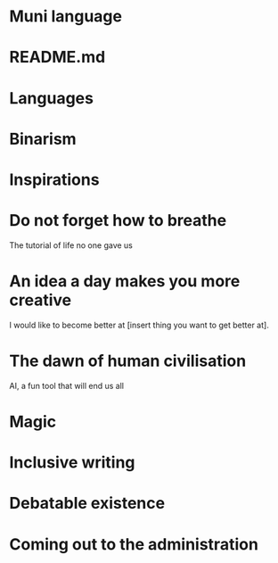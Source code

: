 # Muni language

# README.md

# Languages

# Binarism

# Inspirations

# Do not forget how to breathe

The tutorial of life no one gave us


# An idea a day makes you more creative

I would like to become better at [insert thing you want to get better at].


# The dawn of human civilisation

AI, a fun tool that will end us all


# Magic

# Inclusive writing

# Debatable existence

# Coming out to the administration


